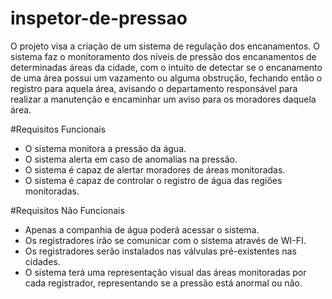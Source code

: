 # inspetor-de-pressao
O projeto visa a criação de um sistema de regulação dos encanamentos. O sistema faz o monitoramento dos níveis de pressão dos encanamentos de determinadas áreas da cidade, com o intuito de detectar se o encanamento de uma área possui um vazamento ou alguma obstrução, fechando então o registro para aquela área, avisando o departamento responsável para realizar a manutenção e encaminhar um aviso para os moradores daquela área.


#Requisitos Funcionais
  - O sistema monitora a pressão da água.
  - O sistema alerta em caso de anomalias na pressão.
  - O sistema é capaz de alertar moradores de áreas monitoradas.
  - O sistema é capaz de controlar o registro de água das regiões monitoradas.

#Requisitos Não Funcionais
  - Apenas a companhia de água poderá acessar o sistema.
  - Os registradores irão se comunicar com o sistema através de WI-FI.
  - Os registradores serão instalados nas válvulas pré-existentes nas cidades.
  - O sistema terá uma representação visual das áreas monitoradas por cada registrador, representando se a pressão está anormal ou não.
